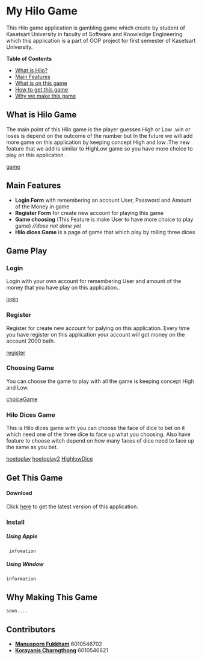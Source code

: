 # My Hilo Game
This Hilo game application is gambling game which create by student of Kasetsart University in faculty of 
Software and Knowledge Engineering which this application is a part of OOP project for first semester of Kasetsart University.

**Table of Contents**
- [What is Hilo?](#what-is-hilo-game)
- [Main Features](#main-features)
- [What is on this game](#game-play)
- [How to get this game](#get-this-game)
- [Why we make this game](#why-making-this-game)

## What is Hilo Game
The main point of this Hilo game is the player guesses High or Low .win or loses is depend on the outcome of the number but 
In the future we will add more game on this application by keeping concept High and low .The new feature that we add is similar to HighLow game so you have more choice to play on this application .
   
   [game](src/imageReadme/HighLow.jpg)
    
 
 ## Main Features
 - **Login Form** with remembering an account User, Password and Amount of the Money in game
 - **Register Form** for create new account for playing this game
 - **Game choosing** (This Feature is make User to have more choice to play game) *//dose not done yet*
 - **Hilo dices Game** is a page of game that which play by rolling three dices
 
 
 
 ## Game Play
 ### Login
 Login with your own account for remembering User and amount of the money that you have play on this application..
 
   [login](src/imageReadme/login.png)
 ### Register
 Register for create new account for palying on this application.
 Every time you have register on this application your account will got money on the account 2000 bath.
    
   [register](src/imageReadme/register.png)
 ### Choosing Game
 You can choose the game to play with all the game is keeping concept High and Low.
 
   [choiceGame](src/imageReadme/gamePlay.png)
 ### Hilo Dices Game
 This is Hilo dices game with you can choose the face of dice to bet on it which need one of the three dice to face up what you choosing.
 Also have feature to choose witch depend on how many faces of dice need to face up the same as you bet.
 
   [hoetoplay](src/imageReadme/howto1.png)
   [hoetoplay2](src/imageReadme/howto2.png)
   [HighlowDice](src/imageReadme/HiloDiceGame.png)
    
## Get This Game
#### Download

Click [here](....) to get the latest version of this application.

### Install
##### Using Apple
     infomation
##### Using Window
    information

## Why Making This Game
    soon....

## Contributors
- [**Manusporn Fukkham**](https://github.com/darmonlyone) 6010546702 
- [**Korayanis Charngthong**](https://github.com/Korayanis) 6010546621

